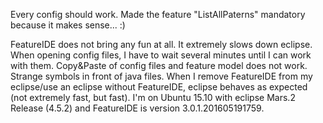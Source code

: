 Every config should work. Made the feature "ListAllPaterns" mandatory because it makes sense... :) 

FeatureIDE does not bring any fun at all. It extremely slows down eclipse.
When opening config files, I have to wait several minutes until I can work with them.
Copy&Paste of config files and feature model does not work.
Strange symbols in front of java files.
When I remove FeatureIDE from my eclipse/use an eclipse without FeatureIDE, eclipse behaves as expected (not extremely fast, but fast).
I'm on Ubuntu 15.10 with eclipse Mars.2 Release (4.5.2) and FeatureIDE is version 3.0.1.201605191759.
